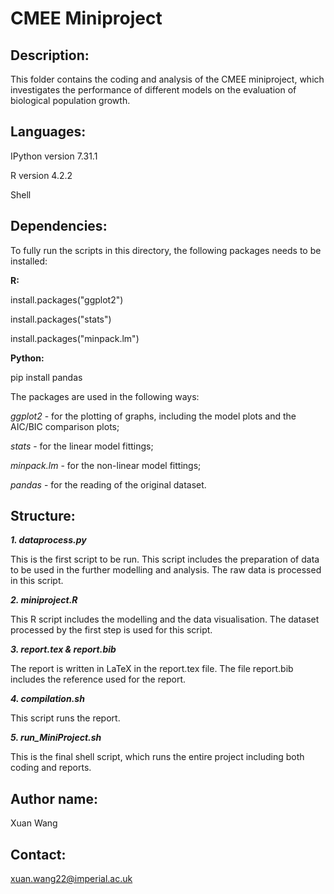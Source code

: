 # CMEE Miniproject

## Description:

This folder contains the coding and analysis of the CMEE miniproject, which investigates the performance of different models on the evaluation of biological population growth.

## Languages:

IPython version 7.31.1

R version 4.2.2

Shell

## Dependencies:

To fully run the scripts in this directory, the following packages needs to be installed:

**R:**

install.packages("ggplot2")

install.packages("stats")

install.packages("minpack.lm")

**Python:**

pip install pandas

The packages are used in the following ways:

*ggplot2* - for the plotting of graphs, including the model plots and the AIC/BIC comparison plots;

*stats* - for the linear model fittings;

*minpack.lm* - for the non-linear model fittings;

*pandas* - for the reading of the original dataset.

## Structure:

***1. dataprocess.py***

This is the first script to be run. This script includes the preparation of data to be used in the further modelling and analysis. The raw data is processed in this script.

***2. miniproject.R***

This R script includes the modelling and the data visualisation. The dataset processed by the first step is used for this script.

***3. report.tex & report.bib***

The report is written in LaTeX in the report.tex file. The file report.bib includes the reference used for the report.

***4. compilation.sh***

This script runs the report.

***5. run_MiniProject.sh***

This is the final shell script, which runs the entire project including both coding and reports.

## Author name:

Xuan Wang

## Contact:

xuan.wang22@imperial.ac.uk